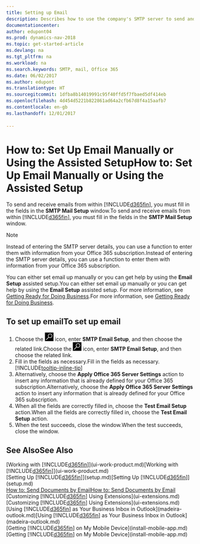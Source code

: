 ```yaml
---
title: Setting up Email
description: Describes how to use the company's SMTP server to send and receive email messages within Dynamics NAV, or alternatively how to use the email server settings created with the Office 365 subscription.
documentationcenter: 
author: edupont04
ms.prod: dynamics-nav-2018
ms.topic: get-started-article
ms.devlang: na
ms.tgt_pltfrm: na
ms.workload: na
ms.search.keywords: SMTP, mail, Office 365
ms.date: 06/02/2017
ms.author: edupont
ms.translationtype: HT
ms.sourcegitcommit: 1dfba8b14019991c95f40ffd5f7fbaed5df414eb
ms.openlocfilehash: 4d454d5221b822861ad64a2cfb67d8f4a15aafb7
ms.contentlocale: en-gb
ms.lasthandoff: 12/01/2017

---
```

# <a name="how-to-set-up-email-manually-or-using-the-assisted-setup"></a><span data-ttu-id="7deab-103">How to: Set Up Email Manually or Using the Assisted Setup</span><span class="sxs-lookup"><span data-stu-id="7deab-103">How to: Set Up Email Manually or Using the Assisted Setup</span></span>
<span data-ttu-id="7deab-104">To send and receive emails from within [!INCLUDE[d365fin](includes/d365fin_md.md)], you must fill in the fields in the **SMTP Mail Setup** window.</span><span class="sxs-lookup"><span data-stu-id="7deab-104">To send and receive emails from within [!INCLUDE[d365fin](includes/d365fin_md.md)], you must fill in the fields in the **SMTP Mail Setup** window.</span></span>

> [!NOTE]  
>   <span data-ttu-id="7deab-105">Instead of entering the SMTP server details, you can use a function to enter them with information from your Office 365 subscription.</span><span class="sxs-lookup"><span data-stu-id="7deab-105">Instead of entering the SMTP server details, you can use a function to enter them with information from your Office 365 subscription.</span></span>

<span data-ttu-id="7deab-106">You can either set email up manually or you can get help by using the **Email Setup** assisted setup.</span><span class="sxs-lookup"><span data-stu-id="7deab-106">You can either set email up manually or you can get help by using the **Email Setup** assisted setup.</span></span> <span data-ttu-id="7deab-107">For more information, see [Getting Ready for Doing Business](ui-get-ready-business.md).</span><span class="sxs-lookup"><span data-stu-id="7deab-107">For more information, see [Getting Ready for Doing Business](ui-get-ready-business.md).</span></span>  

## <a name="to-set-up-email"></a><span data-ttu-id="7deab-108">To set up email</span><span class="sxs-lookup"><span data-stu-id="7deab-108">To set up email</span></span>
1. <span data-ttu-id="7deab-109">Choose the ![Search for Page or Report](media/ui-search/search_small.png "Search for Page or Report icon") icon, enter **SMTP Email Setup**, and then choose the related link.</span><span class="sxs-lookup"><span data-stu-id="7deab-109">Choose the ![Search for Page or Report](media/ui-search/search_small.png "Search for Page or Report icon") icon, enter **SMTP Email Setup**, and then choose the related link.</span></span>
2. <span data-ttu-id="7deab-110">Fill in the fields as necessary.</span><span class="sxs-lookup"><span data-stu-id="7deab-110">Fill in the fields as necessary.</span></span> [!INCLUDE[tooltip-inline-tip](includes/tooltip-inline-tip_md.md)]
3. <span data-ttu-id="7deab-111">Alternatively, choose the **Apply Office 365 Server Settings** action to insert any information that is already defined for your Office 365 subscription.</span><span class="sxs-lookup"><span data-stu-id="7deab-111">Alternatively, choose the **Apply Office 365 Server Settings** action to insert any information that is already defined for your Office 365 subscription.</span></span>
4. <span data-ttu-id="7deab-112">When all the fields are correctly filled in, choose the **Test Email Setup** action.</span><span class="sxs-lookup"><span data-stu-id="7deab-112">When all the fields are correctly filled in, choose the **Test Email Setup** action.</span></span>
5. <span data-ttu-id="7deab-113">When the test succeeds, close the window.</span><span class="sxs-lookup"><span data-stu-id="7deab-113">When the test succeeds, close the window.</span></span>

## <a name="see-also"></a><span data-ttu-id="7deab-114">See Also</span><span class="sxs-lookup"><span data-stu-id="7deab-114">See Also</span></span>  
<span data-ttu-id="7deab-115">[Working with [!INCLUDE[d365fin](includes/d365fin_md.md)]](ui-work-product.md)</span><span class="sxs-lookup"><span data-stu-id="7deab-115">[Working with [!INCLUDE[d365fin](includes/d365fin_md.md)]](ui-work-product.md)</span></span>  
<span data-ttu-id="7deab-116">[Setting Up [!INCLUDE[d365fin](includes/d365fin_md.md)]](setup.md)</span><span class="sxs-lookup"><span data-stu-id="7deab-116">[Setting Up [!INCLUDE[d365fin](includes/d365fin_md.md)]](setup.md)</span></span>  
[<span data-ttu-id="7deab-117">How to: Send Documents by Email</span><span class="sxs-lookup"><span data-stu-id="7deab-117">How to: Send Documents by Email</span></span>](ui-how-send-documents-email.md)  
<span data-ttu-id="7deab-118">[Customizing [!INCLUDE[d365fin](includes/d365fin_md.md)] Using Extensions](ui-extensions.md)</span><span class="sxs-lookup"><span data-stu-id="7deab-118">[Customizing [!INCLUDE[d365fin](includes/d365fin_md.md)] Using Extensions](ui-extensions.md)</span></span>  
<span data-ttu-id="7deab-119">[Using [!INCLUDE[d365fin](includes/d365fin_md.md)] as Your Business Inbox in Outlook](madeira-outlook.md)</span><span class="sxs-lookup"><span data-stu-id="7deab-119">[Using [!INCLUDE[d365fin](includes/d365fin_md.md)] as Your Business Inbox in Outlook](madeira-outlook.md)</span></span>  
<span data-ttu-id="7deab-120">[Getting [!INCLUDE[d365fin](includes/d365fin_md.md)] on My Mobile Device](install-mobile-app.md)</span><span class="sxs-lookup"><span data-stu-id="7deab-120">[Getting [!INCLUDE[d365fin](includes/d365fin_md.md)] on My Mobile Device](install-mobile-app.md)</span></span>

